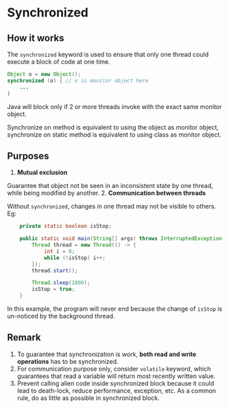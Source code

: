 # Synchronized

## How it works

The `synchronized` keyword is used to ensure that only one thread could execute a block of code at one time. 

```java
Object o = new Object();
synchronized (o) { // o is monitor object here
    ...
}
```

Java will block only if 2 or more threads invoke with the exact same monitor object.  

Synchronize on method is equivalent to using the object as monitor object, synchronize on static method is equivalent to using class as monitor object.

## Purposes

1. **Mutual exclusion**

  Guarantee that object not be seen in an inconsistent state by one thread, while being modified by another.
2. **Communication between threads**

  Without `synchronized`, changes in one thread may not be visible to others. Eg:

``` java
    private static boolean isStop;

    public static void main(String[] args) throws InterruptedException {
        Thread thread = new Thread(() -> {
            int i = 0;
            while (!isStop) i++;
        });
        thread.start();

        Thread.sleep(1000);
        isStop = true;
    }
```

In this example, the program  will never end because the change of `isStop` is un-noticed by the background thread.

## Remark

1. To guarantee that synchronization is work, **both read and write operations** has to be synchronized.  
2. For communication purpose only, consider `volatile` keyword, which guarantees that read a variable will return most recently written value.
3. Prevent calling alien code inside synchronized block because it could lead to death-lock, reduce performance, exception, etc. 
   As a common rule, do as little as possible in synchronized block.
